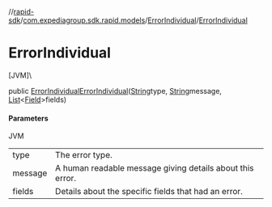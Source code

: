 //[rapid-sdk](../../../index.md)/[com.expediagroup.sdk.rapid.models](../index.md)/[ErrorIndividual](index.md)/[ErrorIndividual](-error-individual.md)

# ErrorIndividual

[JVM]\

public [ErrorIndividual](index.md)[ErrorIndividual](-error-individual.md)([String](https://docs.oracle.com/javase/8/docs/api/java/lang/String.html)type, [String](https://docs.oracle.com/javase/8/docs/api/java/lang/String.html)message, [List](https://docs.oracle.com/javase/8/docs/api/java/util/List.html)&lt;[Field](../-field/index.md)&gt;fields)

#### Parameters

JVM

| | |
|---|---|
| type | The error type. |
| message | A human readable message giving details about this error. |
| fields | Details about the specific fields that had an error. |
